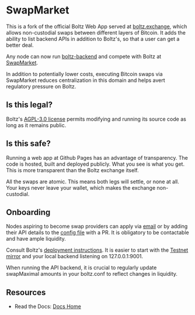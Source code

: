 # SwapMarket

This is a fork of the official Boltz Web App served at [boltz.exchange](https://boltz.exchange/), which allows non-custodial swaps between different layers of Bitcoin. It adds the ability to list backend APIs in addition to Boltz's, so that a user can get a better deal. 

Any node can now run [boltz-backend](https://github.com/BoltzExchange/boltz-backend) and compete with Boltz at [SwapMarket](https://swapmarket.github.io).

In addition to potentially lower costs, executing Bitcoin swaps via SwapMarket reduces centralization in this domain and helps avert regulatory pressure on Boltz.

## Is this legal?

Boltz's [AGPL-3.0 license](https://github.com/BoltzExchange/boltz-web-app/blob/main/LICENSE) permits modifying and running its source code as long as it remains public.

## Is this safe?

Running a web app at Github Pages has an advantage of transparency. The code is hosted, built and deployed publicly. What you see is what you get. This is more transparent than the Boltz exchange itself.

All the swaps are atomic. This means both legs will settle, or none at all. Your keys never leave your wallet, which makes the exchange non-custodial.

## Onboarding

Nodes aspiring to become swap providers can apply via [email](mailto:SwapMarket@proton.me) or by adding their API details to the [config file](https://github.com/SwapMarket/swapmarket.github.io/blob/main/src/configs/mainnet.json) with a PR. It is obligatory to be contactable and have ample liquidity. 

Consult Boltz's [deployment instructions](https://github.com/BoltzExchange/boltz-backend/blob/master/docs/deployment.md). It is easier to start with the [Testnet mirror](https://swapmarket.github.io/testnet) and your local backend listening on 127.0.0.1:9001.

When running the API backend, it is crucial to regularly update swapMaximal amounts in your boltz.conf to reflect changes in liquidity. 

## Resources

* Read the Docs: [Docs Home](https://docs.boltz.exchange/)